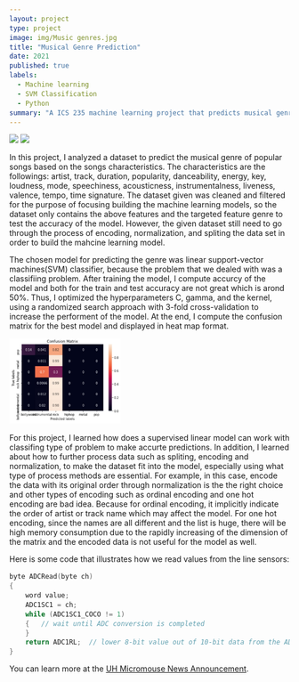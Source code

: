 ```yaml
---
layout: project
type: project
image: img/Music genres.jpg
title: "Musical Genre Prediction"
date: 2021
published: true
labels:
  - Machine learning
  - SVM Classification
  - Python
summary: "A ICS 235 machine learning project that predicts musical genres."
---
```


<div class="text-center p-4">
  <img width="200px" src="..genre_features.jpg" class="img-thumbnail" >
  <img width="200px" src="..genre_features2.jpg" class="img-thumbnail" >
</div>

In this project, I analyzed a dataset to predict the musical genre of popular songs based on the songs characteristics. The characteristics are the followings: artist, track, duration, popularity, danceability, energy, key, loudness, mode, speechiness, acousticness, instrumentalness, liveness, valence, tempo, time signature. The dataset given was cleaned and filtered for the purpose of focusing building the machine learning models, so the dataset only contains the above features and the targeted feature genre to test the accuracy of the model. However, the given dataset still need to go through the process of encoding, normalization, and spliting the data set in order to build the mahcine learning model. 

The chosen model for predicting the genre was linear support-vector machines(SVM) classifier, because the problem that we dealed with was a classifiing problem. After training the model, I compute accurcy of the model and both for the train and test accuracy are not great which is arond 50%. Thus, I optimized the hyperparameters C, gamma, and the kernel, using a randomized search approach with 3-fold cross-validation to increase the performent of the model. At the end, I compute the confusion matrix for the best model and displayed in heat map format. 

<img width="200px" 
     class="rounded float-start pe-4" 
     src="../img/confusion_matrix.jpg" >
     
For this project, I learned how does a supervised linear model can work with classifing type of problem to make accurte predictions. In addition, I learned about how to further process data such as spliting, encoding and normalization, to make the dataset fit into the model, especially using what type of process methods are essential. For example, in this case, encode the data with its original order through normalization is the the right choice and other types of encoding such as ordinal encoding and one hot encoding are bad idea. Because for ordinal encoding, it implicitly indicate the order of artist or track name which may affect the model. For one hot encoding, since the names are all different and the list is huge, there will be high memory consumption due to the rapidly increasing of the dimension of the matrix and the encoded data is not useful for the model as well.

Here is some code that illustrates how we read values from the line sensors:

```cpp
byte ADCRead(byte ch)
{
    word value;
    ADC1SC1 = ch;
    while (ADC1SC1_COCO != 1)
    {   // wait until ADC conversion is completed   
    }
    return ADC1RL;  // lower 8-bit value out of 10-bit data from the ADC
}
```

You can learn more at the [UH Micromouse News Announcement](https://manoa.hawaii.edu/news/article.php?aId=2857).
